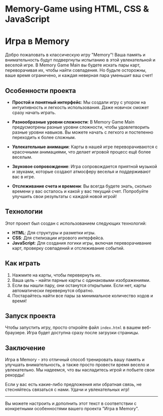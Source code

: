 # Memory-Game using HTML, CSS & JavaScript

# Игра в Memory

Добро пожаловать в классическую игру "Memory"! Ваша память и внимательность будут подвергнуты испытанию в этой увлекательной и веселой игре. В Memory Game Main вы будете искать пары карт, переворачивая их, чтобы найти совпадения. Но будьте осторожны, ваше время ограничено, и каждая неверная пара уменьшит ваш счет!

## Особенности проекта

- **Простой и понятный интерфейс**: Мы создали игру с упором на интуитивность и легкость использования. Даже новичок сможет сразу начать играть.

- **Разнообразные уровни сложности**: В Memory Game Main предусмотрены разные уровни сложности, чтобы удовлетворить разные уровни навыков. Вы можете начать с легкого и постепенно переходить к более сложным.

- **Увлекательные анимации**: Карты в нашей игре переворачиваются с красочными анимациями, что делает игровой процесс ещё более веселым.

- **Звуковое сопровождение**: Игра сопровождается приятной музыкой и звуками, которые создают атмосферу веселья и поддерживают вас в игре.

- **Отслеживание счета и времени**: Вы всегда будете знать, сколько времени у вас осталось и какой у вас текущий счет. Попробуйте улучшить свои результаты с каждой новой игрой!

## Технологии

Этот проект был создан с использованием следующих технологий:

- **HTML**: Для структуры и разметки игры.
- **CSS**: Для стилизации игрового интерфейса.
- **JavaScript**: Для создания логики игры, включая переворачивание карт, проверку совпадений и отслеживание событий.

## Как играть

1. Нажмите на карты, чтобы перевернуть их.
2. Ваша цель - найти парные карты с одинаковыми изображениями.
3. Если вы нашли пару, они останутся открытыми. Если нет, карты автоматически перевернутся обратно.
4. Постарайтесь найти все пары за минимальное количество ходов и время!

## Запуск проекта

Чтобы запустить игру, просто откройте файл `index.html` в вашем веб-браузере. Игра будет доступна сразу после загрузки страницы.

## Заключение

Игра в Memory - это отличный способ тренировать вашу память и улучшать внимательность, а также просто провести время весело и увлекательно. Мы надеемся, что вы насладитесь игрой и побьете свои рекорды!

Если у вас есть какие-либо предложения или обратная связь, не стесняйтесь связаться с нами. Удачи и увлекательных игр!

---

Вы можете настроить и дополнить этот текст в соответствии с конкретными особенностями вашего проекта "Игра в Memory".
